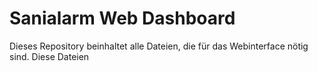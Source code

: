 # Sanialarm Web Dashboard

Dieses Repository beinhaltet alle Dateien, die für das Webinterface nötig sind. Diese Dateien 